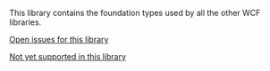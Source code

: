 This library contains the foundation types used by all the other WCF libraries.

[Open issues for this library](https://github.com/dotnet/wcf/issues?q=is%3Aopen+is%3Aissue+label%3ASystem.ServiceModel.Primitives)

[Not yet supported in this library](https://github.com/dotnet/wcf/issues?q=is%3Aopen+is%3Aissue+label%3A%22not+yet+supported%22+label%3ASystem.ServiceModel.Primitives)



